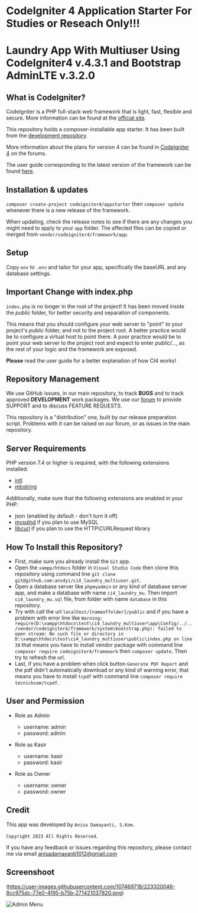 # CodeIgniter 4 Application Starter For Studies or Reseach Only!!!
# Laundry App With Multiuser Using CodeIgniter4 v.4.3.1 and Bootstrap AdminLTE v.3.2.0

## What is CodeIgniter?

CodeIgniter is a PHP full-stack web framework that is light, fast, flexible and secure.
More information can be found at the [official site](https://codeigniter.com).

This repository holds a composer-installable app starter.
It has been built from the
[development repository](https://github.com/codeigniter4/CodeIgniter4).

More information about the plans for version 4 can be found in [CodeIgniter 4](https://forum.codeigniter.com/forumdisplay.php?fid=28) on the forums.

The user guide corresponding to the latest version of the framework can be found
[here](https://codeigniter4.github.io/userguide/).

## Installation & updates

`composer create-project codeigniter4/appstarter` then `composer update` whenever
there is a new release of the framework.

When updating, check the release notes to see if there are any changes you might need to apply
to your `app` folder. The affected files can be copied or merged from
`vendor/codeigniter4/framework/app`.

## Setup

Copy `env` to `.env` and tailor for your app, specifically the baseURL
and any database settings.

## Important Change with index.php

`index.php` is no longer in the root of the project! It has been moved inside the *public* folder,
for better security and separation of components.

This means that you should configure your web server to "point" to your project's *public* folder, and
not to the project root. A better practice would be to configure a virtual host to point there. A poor practice would be to point your web server to the project root and expect to enter *public/...*, as the rest of your logic and the
framework are exposed.

**Please** read the user guide for a better explanation of how CI4 works!

## Repository Management

We use GitHub issues, in our main repository, to track **BUGS** and to track approved **DEVELOPMENT** work packages.
We use our [forum](http://forum.codeigniter.com) to provide SUPPORT and to discuss
FEATURE REQUESTS.

This repository is a "distribution" one, built by our release preparation script.
Problems with it can be raised on our forum, or as issues in the main repository.

## Server Requirements

PHP version 7.4 or higher is required, with the following extensions installed:

- [intl](http://php.net/manual/en/intl.requirements.php)
- [mbstring](http://php.net/manual/en/mbstring.installation.php)

Additionally, make sure that the following extensions are enabled in your PHP:

- json (enabled by default - don't turn it off)
- [mysqlnd](http://php.net/manual/en/mysqlnd.install.php) if you plan to use MySQL
- [libcurl](http://php.net/manual/en/curl.requirements.php) if you plan to use the HTTP\CURLRequest library

## How To Install this Repository?

- First, make sure you already install the `Git` app.
- Open the `xampp/htdocs` folder in `Visual Studio Code` then clone this repository using command line `git clone git@github.com:ansdyi/ci4_laundry_multiuser.git`.
- Open a database server like `phpmyadmin` or any kind of database server app, and make a database with name `ci4_laundry_mu`. Then import `ci4_laundry_mu.sql` file, from folder with name `database` in this repository.
- Try with call the url `localhost/[nameoffolder]/public` and if you have a problem with error line like `Warning: require(D:\xampp\htdocs\test\ci4_laundry_multiuser\app\Config/../../vendor/codeigniter4/framework/system\bootstrap.php): failed to open stream: No such file or directory in D:\xampp\htdocs\test\ci4_laundry_multiuser\public\index.php on line 38` that means you have to install vendor package with command line `composer require codeigniter4/framework` then `composer update`. Then try to refresh the url.
- Last, if you have a problem when click button `Generate PDF Report` and the pdf didn't automatically download or any kind of warning error, that means you have to install `tcpdf` with command line `composer require tecnickcom/tcpdf`.

## User and Permission

- Role as Admin
  - username: admin
  - password: admin

- Role as Kasir
  - username: kasir
  - password: kasir

- Role as Owner
  - username: owner
  - password: owner

## Credit

This app was developed by `Anisa Damayanti, S.Kom`.

`Copyright 2023 All Rights Reserved`.

If you have any feedback or issues regarding this repository, please contact me via email anisadamayanti1012@gmail.com

## Screenshoot

(https://user-images.githubusercontent.com/107469718/223320046-8cc975dc-77e0-4f95-b75b-271421037820.png)

![Admin Menu](https://user-images.githubusercontent.com/107469718/223321782-70690206-5701-48e2-9d65-aaabd84ec3fe.png)

